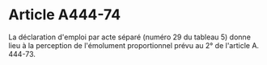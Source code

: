 # Article A444-74

La déclaration d'emploi par acte séparé (numéro 29 du tableau 5) donne lieu à la perception de l'émolument proportionnel prévu au 2° de l'article A. 444-73.
